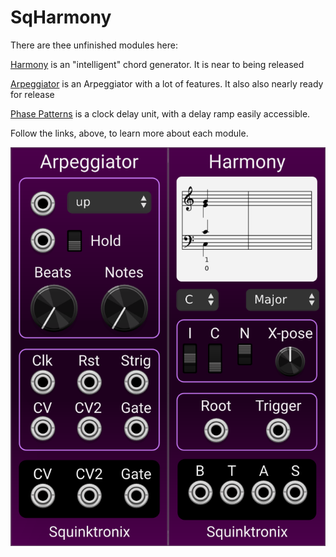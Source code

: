 # SqHarmony

There are thee unfinished modules here:

[Harmony](./docs/harmony.md) is an "intelligent" chord generator. It is near to being released

[Arpeggiator](./docs/arpeggiator.md) is an Arpeggiator with a lot of features. It also also nearly ready for release

[Phase Patterns](./docs/phasepatterns.md) is a clock delay unit, with a delay ramp easily accessible.

Follow the links, above, to learn more about each module.

![Panels](./docs/panels.png)
